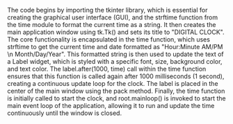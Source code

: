 The code begins by importing the tkinter library, which is essential for creating the graphical user interface (GUI), and the strftime function from the time module to format the current time as a string. It then creates the main application window using tk.Tk() and sets its title to "DIGITAL CLOCK". The core functionality is encapsulated in the time function, which uses strftime to get the current time and date formatted as "Hour:Minute
AM/PM \n Month/Day/Year". This formatted string is then used to update the text of a Label widget, which is styled with a specific font, size, background color, and text color. The label.after(1000, time) call within the time function ensures that this function is called again after 1000 milliseconds (1 second), creating a continuous update loop for the clock. The label is placed in the center of the main window using the pack method. Finally, the time function is initially called to start the clock, and root.mainloop() is invoked to start the main event loop of the application, allowing it to run and update the time continuously until the window is closed.






